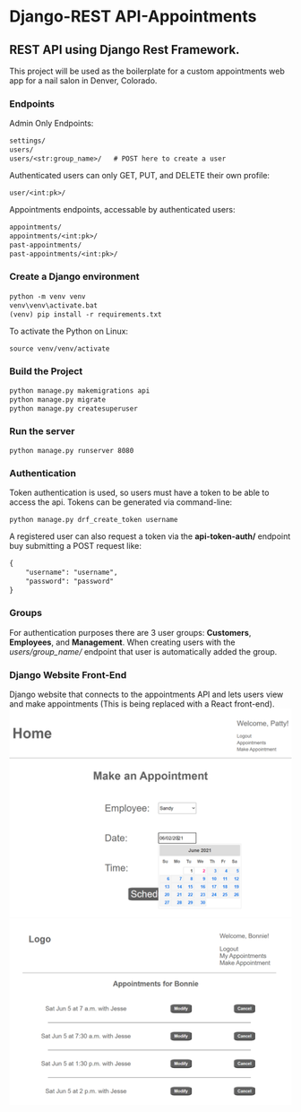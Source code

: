 # Django-REST API-Appointments

## REST API using Django Rest Framework. 
This project will be used as the boilerplate for a custom appointments web app for a nail salon in Denver, Colorado.

### __Endpoints__
Admin Only Endpoints:
```
settings/
users/
users/<str:group_name>/   # POST here to create a user
```

Authenticated users can only GET, PUT, and DELETE their own profile:
```
user/<int:pk>/
```

Appointments endpoints, accessable by authenticated users:
```
appointments/
appointments/<int:pk>/
past-appointments/
past-appointments/<int:pk>/
```


### __Create a Django environment__
```
python -m venv venv
venv\venv\activate.bat
(venv) pip install -r requirements.txt
```
To activate the Python on Linux:
```
source venv/venv/activate
```
### __Build the Project__
```
python manage.py makemigrations api
python manage.py migrate
python manage.py createsuperuser
```

### __Run the server__
```
python manage.py runserver 8080
```

### __Authentication__
Token authentication is used, so users must have a token to be able to access the api. Tokens can be generated via command-line:
```
python manage.py drf_create_token username
```
A registered user can also request a token via the __api-token-auth/__ endpoint buy submitting a POST request like:
```
{
    "username": "username",
    "password": "password"
}
```

### __Groups__
For authentication purposes there are 3 user groups: __Customers__, __Employees__, and __Management__. When creating users with the _users/group_name/_ endpoint that user is automatically
added the group.


### __Django Website Front-End__
Django website that connects to the appointments API and lets users view and make appointments (This is being replaced with a React front-end). 
![Make appointment](images/make_appointment.PNG)
![View appointments](images/user_appointments.PNG)